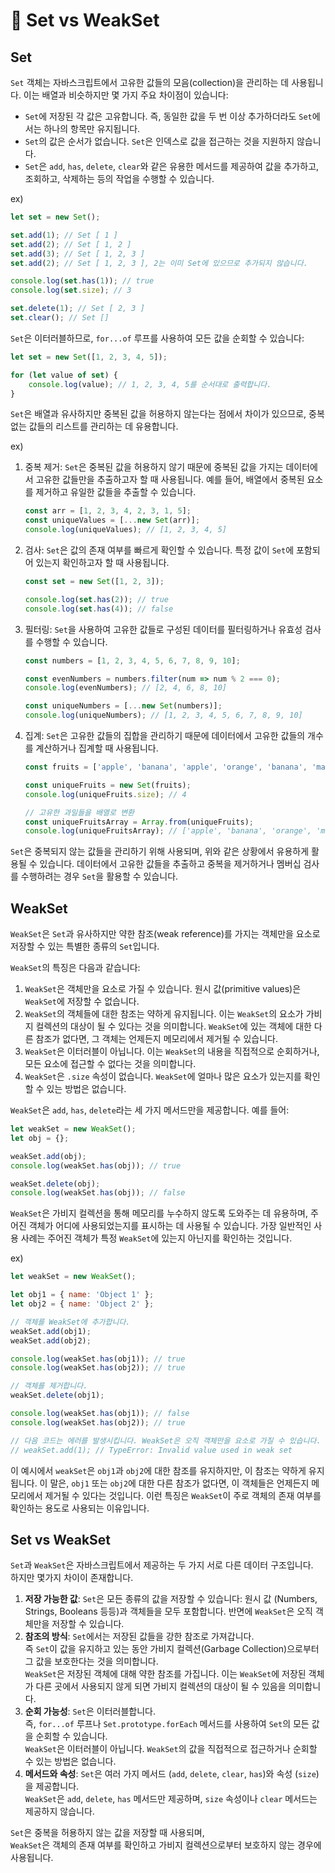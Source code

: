 # 📐 Set vs WeakSet

## Set

`Set` 객체는 자바스크립트에서 고유한 값들의 모음(collection)을 관리하는 데 사용됩니다. 이는 배열과 비슷하지만 몇 가지 주요 차이점이 있습니다:

* `Set`에 저장된 각 값은 고유합니다. 즉, 동일한 값을 두 번 이상 추가하더라도 `Set`에서는 하나의 항목만 유지됩니다.
* `Set`의 값은 순서가 없습니다. `Set`은 인덱스로 값을 접근하는 것을 지원하지 않습니다.
* `Set`은 `add`, `has`, `delete`, `clear`와 같은 유용한 메서드를 제공하여 값을 추가하고, 조회하고, 삭제하는 등의 작업을 수행할 수 있습니다.

ex)

```javascript
let set = new Set();

set.add(1); // Set [ 1 ]
set.add(2); // Set [ 1, 2 ]
set.add(3); // Set [ 1, 2, 3 ]
set.add(2); // Set [ 1, 2, 3 ], 2는 이미 Set에 있으므로 추가되지 않습니다.

console.log(set.has(1)); // true
console.log(set.size); // 3

set.delete(1); // Set [ 2, 3 ]
set.clear(); // Set []
```

`Set`은 이터러블하므로, `for...of` 루프를 사용하여 모든 값을 순회할 수 있습니다:

```javascript
let set = new Set([1, 2, 3, 4, 5]);

for (let value of set) {
    console.log(value); // 1, 2, 3, 4, 5를 순서대로 출력합니다.
}
```

`Set`은 배열과 유사하지만 중복된 값을 허용하지 않는다는 점에서 차이가 있으므로, 중복 없는 값들의 리스트를 관리하는 데 유용합니다.

ex)

1.  중복 제거: `Set`은 중복된 값을 허용하지 않기 때문에 중복된 값을 가지는 데이터에서 고유한 값들만을 추출하고자 할 때 사용됩니다. 예를 들어, 배열에서 중복된 요소를 제거하고 유일한 값들을 추출할 수 있습니다.

    ```javascript
    const arr = [1, 2, 3, 4, 2, 3, 1, 5];
    const uniqueValues = [...new Set(arr)];
    console.log(uniqueValues); // [1, 2, 3, 4, 5]
    ```
2.  검사: `Set`은 값의 존재 여부를 빠르게 확인할 수 있습니다. 특정 값이 `Set`에 포함되어 있는지 확인하고자 할 때 사용됩니다.

    ```javascript
    const set = new Set([1, 2, 3]);

    console.log(set.has(2)); // true
    console.log(set.has(4)); // false
    ```
3.  필터링: `Set`을 사용하여 고유한 값들로 구성된 데이터를 필터링하거나 유효성 검사를 수행할 수 있습니다.

    ```javascript
    const numbers = [1, 2, 3, 4, 5, 6, 7, 8, 9, 10];

    const evenNumbers = numbers.filter(num => num % 2 === 0);
    console.log(evenNumbers); // [2, 4, 6, 8, 10]

    const uniqueNumbers = [...new Set(numbers)];
    console.log(uniqueNumbers); // [1, 2, 3, 4, 5, 6, 7, 8, 9, 10]
    ```
4.  &#x20;집계: `Set`은 고유한 값들의 집합을 관리하기 때문에 데이터에서 고유한 값들의 개수를 계산하거나 집계할 때 사용됩니다.

    ```javascript
    const fruits = ['apple', 'banana', 'apple', 'orange', 'banana', 'mango'];

    const uniqueFruits = new Set(fruits);
    console.log(uniqueFruits.size); // 4

    // 고유한 과일들을 배열로 변환
    const uniqueFruitsArray = Array.from(uniqueFruits);
    console.log(uniqueFruitsArray); // ['apple', 'banana', 'orange', 'mango']
    ```

`Set`은 중복되지 않는 값들을 관리하기 위해 사용되며, 위와 같은 상황에서 유용하게 활용될 수 있습니다. 데이터에서 고유한 값들을 추출하고 중복을 제거하거나 멤버십 검사를 수행하려는 경우 `Set`을 활용할 수 있습니다.

## WeakSet

`WeakSet`은 `Set`과 유사하지만 약한 참조(weak reference)를 가지는 객체만을 요소로 저장할 수 있는 특별한 종류의 `Set`입니다.

`WeakSet`의 특징은 다음과 같습니다:

1. `WeakSet`은 객체만을 요소로 가질 수 있습니다. 원시 값(primitive values)은 `WeakSet`에 저장할 수 없습니다.
2. `WeakSet`의 객체들에 대한 참조는 약하게 유지됩니다. 이는 `WeakSet`의 요소가 가비지 컬렉션의 대상이 될 수 있다는 것을 의미합니다. `WeakSet`에 있는 객체에 대한 다른 참조가 없다면, 그 객체는 언제든지 메모리에서 제거될 수 있습니다.
3. `WeakSet`은 이터러블이 아닙니다. 이는 `WeakSet`의 내용을 직접적으로 순회하거나, 모든 요소에 접근할 수 없다는 것을 의미합니다.
4. `WeakSet`은 `.size` 속성이 없습니다. `WeakSet`에 얼마나 많은 요소가 있는지를 확인할 수 있는 방법은 없습니다.

`WeakSet`은 `add`, `has`, `delete`라는 세 가지 메서드만을 제공합니다. 예를 들어:

```javascript
let weakSet = new WeakSet();
let obj = {};

weakSet.add(obj);
console.log(weakSet.has(obj)); // true

weakSet.delete(obj);
console.log(weakSet.has(obj)); // false
```

`WeakSet`은 가비지 컬렉션을 통해 메모리를 누수하지 않도록 도와주는 데 유용하며, 주어진 객체가 어디에 사용되었는지를 표시하는 데 사용될 수 있습니다. 가장 일반적인 사용 사례는 주어진 객체가 특정 `WeakSet`에 있는지 아닌지를 확인하는 것입니다.

ex)

```javascript
let weakSet = new WeakSet();

let obj1 = { name: 'Object 1' };
let obj2 = { name: 'Object 2' };

// 객체를 WeakSet에 추가합니다.
weakSet.add(obj1);
weakSet.add(obj2);

console.log(weakSet.has(obj1)); // true
console.log(weakSet.has(obj2)); // true

// 객체를 제거합니다.
weakSet.delete(obj1);

console.log(weakSet.has(obj1)); // false
console.log(weakSet.has(obj2)); // true

// 다음 코드는 에러를 발생시킵니다. WeakSet은 오직 객체만을 요소로 가질 수 있습니다.
// weakSet.add(1); // TypeError: Invalid value used in weak set
```

이 예시에서 `weakSet`은 `obj1`과 `obj2`에 대한 참조를 유지하지만, 이 참조는 약하게 유지됩니다. 이 말은, `obj1` 또는 `obj2`에 대한 다른 참조가 없다면, 이 객체들은 언제든지 메모리에서 제거될 수 있다는 것입니다. 이런 특징은 `WeakSet`이 주로 객체의 존재 여부를 확인하는 용도로 사용되는 이유입니다.



## Set vs WeakSet

`Set`과 `WeakSet`은 자바스크립트에서 제공하는 두 가지 서로 다른 데이터 구조입니다. \
하지만 몇가지 차이이 존재합니다.

1. **저장 가능한 값**: `Set`은 모든 종류의 값을 저장할 수 있습니다: 원시 값 (Numbers, Strings, Booleans 등등)과 객체들을 모두 포함합니다. 반면에 `WeakSet`은 오직 객체만을 저장할 수 있습니다.
2. **참조의 방식**: `Set`에서는 저장된 값들을 강한 참조로 가져갑니다.\
   즉 `Set`이 값을 유지하고 있는 동안 가비지 컬렉션(Garbage Collection)으로부터 그 값을 보호한다는 것을 의미합니다.\
   `WeakSet`은 저장된 객체에 대해 약한 참조를 가집니다. 이는 `WeakSet`에 저장된 객체가 다른 곳에서 사용되지 않게 되면 가비지 컬렉션의 대상이 될 수 있음을 의미합니다.
3. **순회 가능성**: `Set`은 이터러블합니다. \
   즉, `for...of` 루프나 `Set.prototype.forEach` 메서드를 사용하여 `Set`의 모든 값을 순회할 수 있습니다. \
   `WeakSet`은 이터러블이 아닙니다. `WeakSet`의 값을 직접적으로 접근하거나 순회할 수 있는 방법은 없습니다.
4. **메서드와 속성**: `Set`은 여러 가지 메서드 (`add`, `delete`, `clear`, `has`)와 속성 (`size`)을 제공합니다. \
   `WeakSet`은 `add`, `delete`, `has` 메서드만 제공하며, `size` 속성이나 `clear` 메서드는 제공하지 않습니다.

`Set`은 중복을 허용하지 않는 값을 저장할 때 사용되며, \
`WeakSet`은 객체의 존재 여부를 확인하고 가비지 컬렉션으로부터 보호하지 않는 경우에 사용됩니다.

